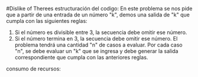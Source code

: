 #Dislike of Therees
estructuración del codigo:
En este problema se nos pide que a partir de una entrada de un número "k", demos una salida de "k" que cumpla con las siguientes reglas:
1. Si el número es divisible entre 3, la secuencia debe omitir ese número.
2. Si el número termina en 3, la secuencia debe omitir ese número.
El problema tendrá una cantidad "n" de casos a evaluar. Por cada caso "n", se debe evaluar un "k" que se ingresa y debe generar la salida
correspondiente que cumpla con las anteriores reglas.

consumo de recursos:

